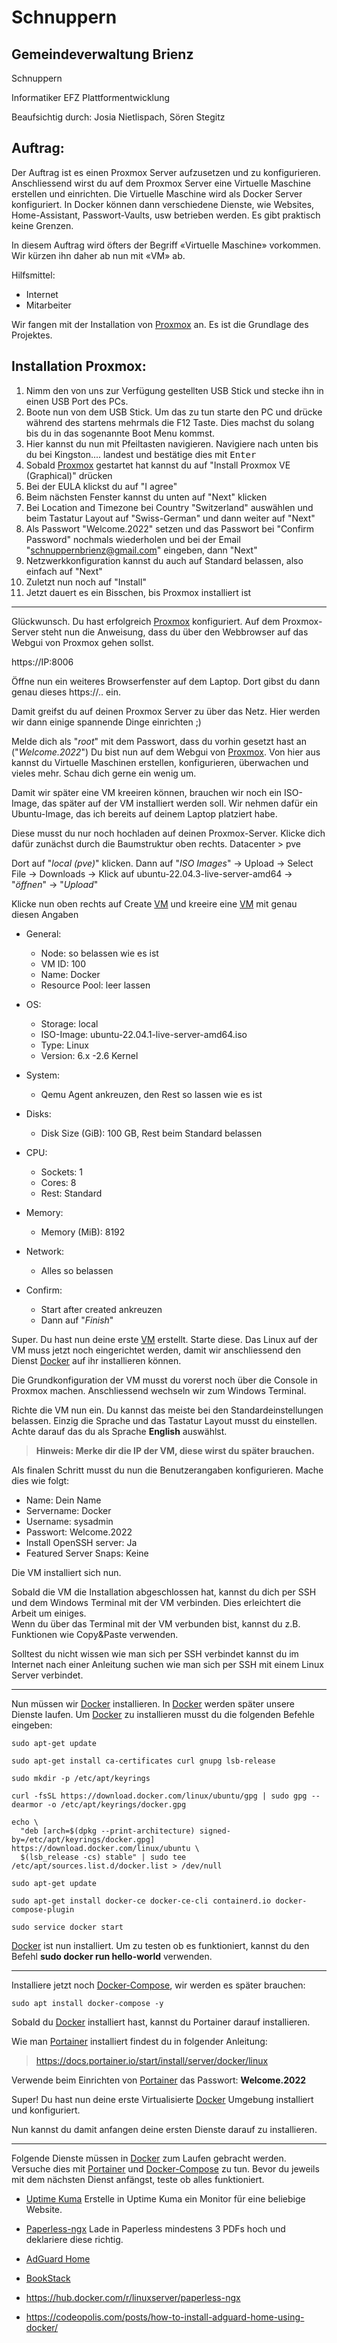 # Schnuppern

## Gemeindeverwaltung Brienz 

Schnuppern

Informatiker EFZ Plattformentwicklung

Beaufsichtig durch:
Josia Nietlispach, Sören Stegitz

## Auftrag:

Der Auftrag ist es einen Proxmox Server aufzusetzen und zu konfigurieren. Anschliessend wirst du auf dem Proxmox Server eine Virtuelle Maschine erstellen und einrichten. Die Virtuelle Maschine wird als Docker Server konfiguriert. In Docker können dann verschiedene Dienste, wie Websites, Home-Assistant, Passwort-Vaults, usw betrieben werden. Es gibt praktisch keine Grenzen.

In diesem Auftrag wird öfters der Begriff «Virtuelle Maschine» vorkommen. Wir kürzen ihn daher ab nun mit «VM» ab.

Hilfsmittel:

- Internet
- Mitarbeiter

Wir fangen mit der Installation von [Proxmox](https://de.wikipedia.org/wiki/Proxmox_VE) an. Es ist die Grundlage des Projektes.

## Installation Proxmox:

1.  Nimm den von uns zur Verfügung gestellten USB Stick und stecke ihn in einen USB Port des PCs.
1.  Boote nun von dem USB Stick. Um das zu tun starte den PC und drücke während des startens mehrmals die F12 Taste. Dies machst du solang bis du in das sogenannte Boot Menu kommst.
1.  Hier kannst du nun mit Pfeiltasten navigieren. Navigiere nach unten bis du bei Kingston.... landest und bestätige dies mit <kbd>Enter</kbd>
1.  Sobald [Proxmox](https://de.wikipedia.org/wiki/Proxmox_VE) gestartet hat kannst du auf "Install Proxmox VE (Graphical)" drücken
1.  Bei der EULA klickst du auf "I agree"
1.  Beim nächsten Fenster kannst du unten auf "Next" klicken
1.  Bei Location and Timezone bei Country "Switzerland" auswählen und beim Tastatur Layout auf "Swiss-German" und dann weiter auf "Next"
1.  Als Passwort "Welcome.2022" setzen und das Passwort bei "Confirm Password" nochmals wiederholen und bei der Email "schnuppernbrienz@gmail.com" eingeben, dann "Next"
1.  Netzwerkkonfiguration kannst du auch auf Standard belassen, also einfach auf "Next"
1.  Zuletzt nun noch auf "Install"
1.  Jetzt dauert es ein Bisschen, bis Proxmox installiert ist
---

Glückwunsch. Du hast erfolgreich [Proxmox](https://de.wikipedia.org/wiki/Proxmox_VE) konfiguriert.
Auf dem Proxmox-Server steht nun die Anweisung, dass du über den Webbrowser auf das Webgui von Proxmox gehen sollst.

https://IP:8006

Öffne nun ein weiteres Browserfenster auf dem Laptop.
Dort gibst du dann genau dieses https://.. ein.

Damit greifst du auf deinen Proxmox Server zu über das Netz. Hier werden wir dann einige spannende Dinge einrichten ;)

Melde dich als "_root_" mit dem Passwort, dass du vorhin gesetzt hast an ("_Welcome.2022_")
Du bist nun auf dem Webgui von [Proxmox](https://de.wikipedia.org/wiki/Proxmox_VE). Von hier aus kannst du Virtuelle Maschinen erstellen, konfigurieren, überwachen und vieles mehr. Schau dich gerne ein wenig um.

Damit wir später eine VM kreeiren können, brauchen wir noch ein ISO-Image, das später auf der VM installiert werden soll. Wir nehmen dafür ein Ubuntu-Image, das ich bereits auf deinem Laptop platziert habe.

Diese musst du nur noch hochladen auf deinen Proxmox-Server. 
Klicke dich dafür zunächst durch die Baumstruktur oben rechts.
Datacenter > pve

Dort auf "_local (pve)_" klicken.
Dann auf "_ISO Images_" -> Upload -> Select File -> Downloads -> Klick auf ubuntu-22.04.3-live-server-amd64 -> "_öffnen_" -> "_Upload_"

Klicke nun oben rechts auf Create [VM](https://de.wikipedia.org/wiki/Virtuelle_Maschine) und kreeire eine [VM](https://de.wikipedia.org/wiki/Virtuelle_Maschine) mit genau diesen Angaben 

- General:
  - Node: so belassen wie es ist
  - VM ID: 100
  - Name: Docker
  - Resource Pool: leer lassen
- OS:
  - Storage: local
  - ISO-Image: ubuntu-22.04.1-live-server-amd64.iso
  - Type: Linux
  - Version: 6.x -2.6 Kernel
- System:
  - Qemu Agent ankreuzen, den Rest so lassen wie es ist
- Disks:
  - Disk Size (GiB): 100 GB, Rest beim Standard belassen
- CPU:
  - Sockets: 1
  - Cores: 8
  - Rest: Standard
- Memory:
  - Memory (MiB): 8192
- Network:
  - Alles so belassen
 
- Confirm:
  - Start after created ankreuzen
  - Dann auf "_Finish_"

Super. Du hast nun deine erste [VM](https://de.wikipedia.org/wiki/Virtuelle_Maschine) erstellt. Starte diese. Das Linux auf der VM muss jetzt noch eingerichtet werden, damit wir anschliessend den Dienst [Docker](<https://de.wikipedia.org/wiki/Docker_(Software)>) auf ihr installieren können.

Die Grundkonfiguration der VM musst du vorerst noch über die Console in Proxmox machen. Anschliessend wechseln wir zum Windows Terminal.

Richte die VM nun ein. Du kannst das meiste bei den Standardeinstellungen belassen. Einzig die Sprache und das Tastatur Layout musst du einstellen. Achte darauf das du als Sprache **English** auswählst.

> **Hinweis: Merke dir die IP der VM, diese wirst du später brauchen.**

Als finalen Schritt musst du nun die Benutzerangaben konfigurieren. Mache dies wie folgt:

- Name: Dein Name
- Servername: Docker
- Username: sysadmin
- Passwort: Welcome.2022
- Install OpenSSH server: Ja
- Featured Server Snaps: Keine

Die VM installiert sich nun.

Sobald die VM die Installation abgeschlossen hat, kannst du dich per SSH und dem Windows Terminal mit der VM verbinden. Dies erleichtert die Arbeit um einiges.  
Wenn du über das Terminal mit der VM verbunden bist, kannst du z.B. Funktionen wie Copy&Paste verwenden.

Solltest du nicht wissen wie man sich per SSH verbindet kannst du im Internet nach einer Anleitung suchen wie man sich per SSH mit einem Linux Server verbindet.

---

Nun müssen wir [Docker](<https://de.wikipedia.org/wiki/Docker_(Software)>) installieren. In [Docker](<https://de.wikipedia.org/wiki/Docker_(Software)>) werden später unsere Dienste laufen.
Um [Docker](<https://de.wikipedia.org/wiki/Docker_(Software)>) zu installieren musst du die folgenden Befehle eingeben:

```
sudo apt-get update
```

```
sudo apt-get install ca-certificates curl gnupg lsb-release
```

```
sudo mkdir -p /etc/apt/keyrings
```

```
curl -fsSL https://download.docker.com/linux/ubuntu/gpg | sudo gpg --dearmor -o /etc/apt/keyrings/docker.gpg
```

```
echo \
  "deb [arch=$(dpkg --print-architecture) signed-by=/etc/apt/keyrings/docker.gpg] https://download.docker.com/linux/ubuntu \
  $(lsb_release -cs) stable" | sudo tee /etc/apt/sources.list.d/docker.list > /dev/null
```

```
sudo apt-get update
```

```
sudo apt-get install docker-ce docker-ce-cli containerd.io docker-compose-plugin
```

```
sudo service docker start
```

[Docker](<https://de.wikipedia.org/wiki/Docker_(Software)>) ist nun installiert. Um zu testen ob es funktioniert, kannst du den Befehl **sudo docker run hello-world** verwenden.

---

Installiere jetzt noch [Docker-Compose](https://docs.docker.com/compose/), wir werden es später brauchen:

```
sudo apt install docker-compose -y
```

Sobald du [Docker](<https://de.wikipedia.org/wiki/Docker_(Software)>) installiert hast, kannst du Portainer darauf installieren.

Wie man [Portainer](https://www.portainer.io/) installiert findest du in folgender Anleitung:

> https://docs.portainer.io/start/install/server/docker/linux

Verwende beim Einrichten von [Portainer](https://www.portainer.io/) das Passwort: **Welcome.2022**

Super! Du hast nun deine erste Virtualisierte [Docker](<https://de.wikipedia.org/wiki/Docker_(Software)>) Umgebung installiert und konfiguriert.

Nun kannst du damit anfangen deine ersten Dienste darauf zu installieren.

---

Folgende Dienste müssen in [Docker](<https://de.wikipedia.org/wiki/Docker_(Software)>) zum Laufen gebracht werden. Versuche dies mit [Portainer](https://www.portainer.io/) und [Docker-Compose](https://docs.docker.com/compose/) zu tun.
Bevor du jeweils mit dem nächsten Dienst anfängst, teste ob alles funktioniert.

- [Uptime Kuma](https://github.com/louislam/uptime-kuma)
  Erstelle in Uptime Kuma ein Monitor für eine beliebige Website.
- [Paperless-ngx](https://github.com/paperless-ngx/paperless-ngx)
  Lade in Paperless mindestens 3 PDFs hoch und deklariere diese richtig.
- [AdGuard Home](https://hub.docker.com/r/adguard/adguardhome)
- [BookStack](https://github.com/BookStackApp/BookStack)


- https://hub.docker.com/r/linuxserver/paperless-ngx
- https://codeopolis.com/posts/how-to-install-adguard-home-using-docker/
